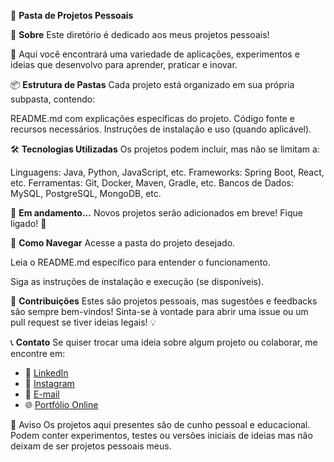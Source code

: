 📂 **Pasta de Projetos Pessoais**

🎯 **Sobre**
Este diretório é dedicado aos meus projetos pessoais! 

🚀 Aqui você encontrará uma variedade de aplicações, experimentos e ideias que desenvolvo para aprender, praticar e inovar.

📦 **Estrutura de Pastas**
Cada projeto está organizado em sua própria subpasta, contendo:

README.md com explicações específicas do projeto.
Código fonte e recursos necessários.
Instruções de instalação e uso (quando aplicável).

🛠️ **Tecnologias Utilizadas**
Os projetos podem incluir, mas não se limitam a:

Linguagens: Java, Python, JavaScript, etc.
Frameworks: Spring Boot, React, etc.
Ferramentas: Git, Docker, Maven, Gradle, etc.
Bancos de Dados: MySQL, PostgreSQL, MongoDB, etc.

🚧 **Em andamento...**
Novos projetos serão adicionados em breve! Fique ligado! 🎉

📜 **Como Navegar**
Acesse a pasta do projeto desejado.

Leia o README.md específico para entender o funcionamento.

Siga as instruções de instalação e execução (se disponíveis).

🤝 **Contribuições**
Estes são projetos pessoais, mas sugestões e feedbacks são sempre bem-vindos! Sinta-se à vontade para abrir uma issue ou um pull request se tiver ideias legais! 💡

📞 **Contato**
Se quiser trocar uma ideia sobre algum projeto ou colaborar, me encontre em:

- 💼 [LinkedIn](https://www.linkedin.com/in/guilherme-gomes-824880279/)  
- 📸 [Instagram](https://www.instagram.com/gui_gomes_18/)  
- 📧 [E-mail](mailto:gui.gomes@sempreceub.com)
- 🌐 [Portfólio Online](https://github.com/guigomes2001)

📢 Aviso
Os projetos aqui presentes são de cunho pessoal e educacional. Podem conter experimentos, testes ou versões iniciais de ideias mas não deixam de ser projetos pessoais meus.
